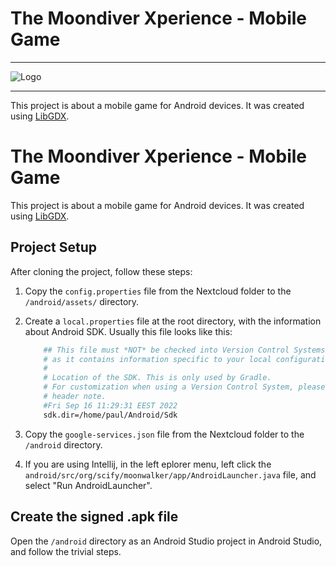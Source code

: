 
# The Moondiver Xperience - Mobile Game

<hr>

![Logo](https://play-lh.googleusercontent.com/Bs89RdnZXUHZpmyx3kdWCMDdmY8AgftTe_pCed0eB7W5WW4cxVNqg5qBO-KoT9lwFg=w720-h310)

<hr>

This project is about a mobile game for Android devices.
It was created using [LibGDX](https://github.com/libgdx/libgdx).




# The Moondiver Xperience - Mobile Game

This project is about a mobile game for Android devices.
It was created using [LibGDX](https://github.com/libgdx/libgdx).

## Project Setup

After cloning the project, follow these steps:

1. Copy the `config.properties` file from the Nextcloud folder to the `/android/assets/` directory.
2. Create a `local.properties` file at the root directory, with the information about Android SDK. Usually this file looks like this:

    ```bash
        ## This file must *NOT* be checked into Version Control Systems,
        # as it contains information specific to your local configuration.
        #
        # Location of the SDK. This is only used by Gradle.
        # For customization when using a Version Control System, please read the
        # header note.
        #Fri Sep 16 11:29:31 EEST 2022
        sdk.dir=/home/paul/Android/Sdk
    ```
3. Copy the `google-services.json` file from the Nextcloud folder to the `/android` directory.
4. If you are using Intellij, in the left eplorer menu, left click the `android/src/org/scify/moonwalker/app/AndroidLauncher.java` file, and select "Run AndroidLauncher".

## Create the signed .apk file

Open the `/android` directory as an Android Studio project in Android Studio, and follow the trivial steps.